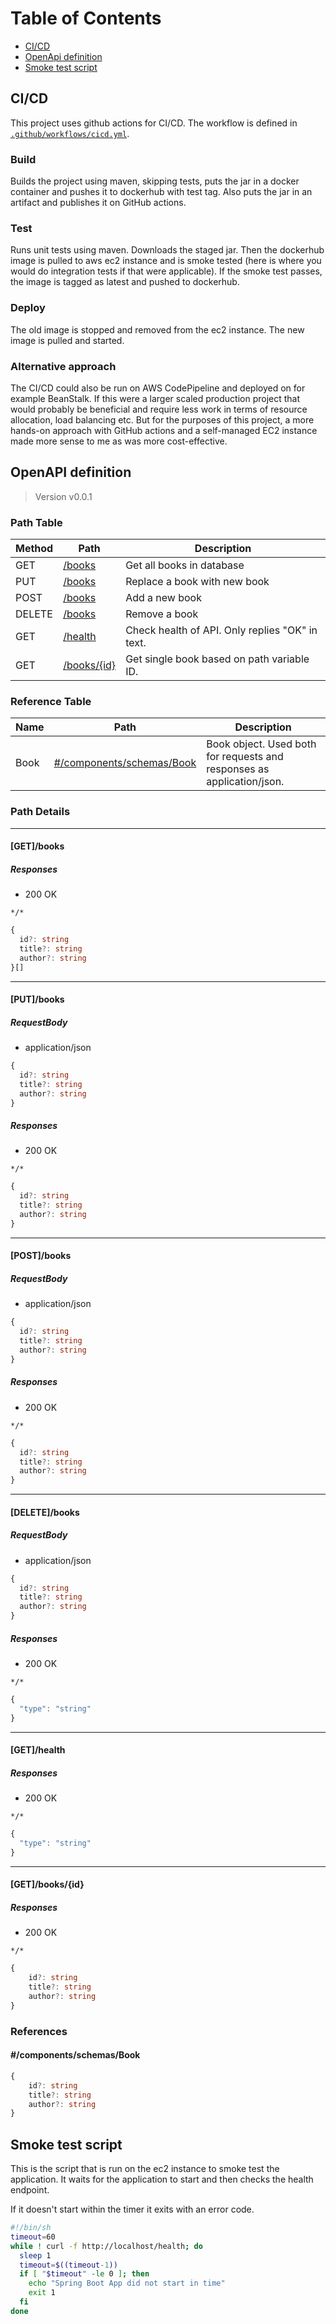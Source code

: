 # Table of Contents
* [CI/CD](#cicd) 
* [OpenApi definition](#openapi-definition)
* [Smoke test script](#smoke-test-script)
## CI/CD
This project uses github actions for CI/CD. The workflow is defined in [`.github/workflows/cicd.yml`](.github/workflows/cicd.yml).

### Build
Builds the project using maven, skipping tests, puts the jar in a docker container and pushes it to dockerhub with test tag. Also puts the jar in an artifact and publishes it on GitHub actions.

### Test
Runs unit tests using maven. Downloads the staged jar. Then the dockerhub image is pulled to aws ec2 instance and is smoke tested (here is where you would do integration tests if that were applicable).
If the smoke test passes, the image is tagged as latest and pushed to dockerhub.

### Deploy
The old image is stopped and removed from the ec2 instance. The new image is pulled and started.

### Alternative approach
The CI/CD could also be run on AWS CodePipeline and deployed on for example BeanStalk. If this were a larger scaled production project that would probably be beneficial and require less work in terms of resource allocation, load balancing etc. But for the purposes of this project, a more hands-on approach with GitHub actions and a self-managed EC2 instance made more sense to me as was more cost-effective.
## OpenAPI definition

> Version v0.0.1

### Path Table

| Method | Path | Description                                     |
| --- | --- |-------------------------------------------------|
| GET | [/books](#getbooks) | Get all books in database                       |
| PUT | [/books](#putbooks) | Replace a book with new book                    |
| POST | [/books](#postbooks) | Add a new book                                  |
| DELETE | [/books](#deletebooks) | Remove a book                                   |
| GET | [/health](#gethealth) | Check health of API. Only replies "OK" in text. |
| GET | [/books/{id}](#getbooksid) | Get single book based on path variable ID.      |

### Reference Table

| Name | Path | Description                                                            |
| --- | --- |------------------------------------------------------------------------|
| Book | [#/components/schemas/Book](#componentsschemasbook) | Book object. Used both for requests and responses as application/json. |

### Path Details

***

#### [GET]/books

##### Responses

- 200 OK

`*/*`

```ts
{
  id?: string
  title?: string
  author?: string
}[]
```

***

#### [PUT]/books

##### RequestBody

- application/json

```ts
{
  id?: string
  title?: string
  author?: string
}
```

##### Responses

- 200 OK

`*/*`

```ts
{
  id?: string
  title?: string
  author?: string
}
```

***

#### [POST]/books

##### RequestBody

- application/json

```ts
{
  id?: string
  title?: string
  author?: string
}
```

##### Responses

- 200 OK

`*/*`

```ts
{
  id?: string
  title?: string
  author?: string
}
```

***

#### [DELETE]/books

##### RequestBody

- application/json

```ts
{
  id?: string
  title?: string
  author?: string
}
```

##### Responses

- 200 OK

`*/*`

```ts
{
  "type": "string"
}
```

***

#### [GET]/health

##### Responses

- 200 OK

`*/*`

```ts
{
  "type": "string"
}
```

***

#### [GET]/books/{id}

##### Responses

- 200 OK

`*/*`

```ts
{
    id?: string
    title?: string
    author?: string
}
```

### References

#### #/components/schemas/Book

```ts
{
    id?: string
    title?: string
    author?: string
}
```

## Smoke test script
This is the script that is run on the ec2 instance to smoke test the application. It waits for the application to start and then checks the health endpoint.

If it doesn't start within the timer it exits with an error code. 
```bash
#!/bin/sh
timeout=60
while ! curl -f http://localhost/health; do
  sleep 1
  timeout=$((timeout-1))
  if [ "$timeout" -le 0 ]; then
    echo "Spring Boot App did not start in time"
    exit 1
  fi
done
```